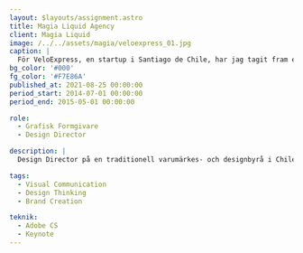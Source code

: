 ```yaml
---
layout: $layouts/assignment.astro
title: Magia Liquid Agency
client: Magia Liquid
image: /../../assets/magia/veloexpress_01.jpg
caption: |
  För VeloExpress, en startup i Santiago de Chile, har jag tagit fram en komplett visuell identitet, likasom mockups och design av gränssnitt för deras applikation. VeloExpress var en tidig aktör i gig-ekonomin i Santiago, som hjälpte e-handlare med last-mile-leveranser genom ett nätverk av urbana cyklister.
bg_color: '#000'
fg_color: '#F7E86A'
published_at: 2021-08-25 00:00:00
period_start: 2014-07-01 00:00:00
period_end: 2015-05-01 00:00:00

role:
  - Grafisk Formgivare
  - Design Director

description: |
  Design Director på en traditionell varumärkes- och designbyrå i Chile med ett brett nät av kunder och samarbetspartners. Här har jag ansvarat för planering, design och utveckling av idéer och koncept för byråns kunder. Jag har både lett och deltagit i flertalet projekt med byråns egenutvecklade strategiska modell.

tags:
  - Visual Communication
  - Design Thinking
  - Brand Creation

teknik:
  - Adobe CS
  - Keynote
---
```

